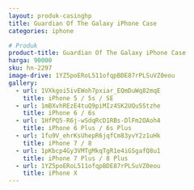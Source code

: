 ```yaml
---
layout: produk-casinghp
title: Guardian Of The Galaxy iPhone Case
categories: iphone

# Produk
product-title: Guardian Of The Galaxy iPhone Case
harga: 90000
sku: hn-2297
image-drive: 1YZ5poERoL511ofqpBDE87rPLSuVZ0eou
gallery:
  - url: 1VXkgoi5ivEWoh7pxiar_EQmDuWq82mqE
    title: iPhone 5 / 5s / SE
  - url: 1mBXvhREzE4tuQ9piMIz4SK2UQu5Stzhe
    title: iPhone 6 / 6s
  - url: 1HfPQ5-R6j-wSdqRcD1RBs-DlFm2OAoh4
    title: iPhone 6 Plus / 6s Plus
  - url: 1fu9V_ehrKsUhepR6jqfCm83yvY2z1uHk
    title: iPhone 7 / 8
  - url: 1pKbcp4Gy3VMTgMkqTgR1e4iGSgafQ8u1
    title: iPhone 7 Plus / 8 Plus
  - url: 1YZ5poERoL511ofqpBDE87rPLSuVZ0eou
    title: iPhone X
---
```

